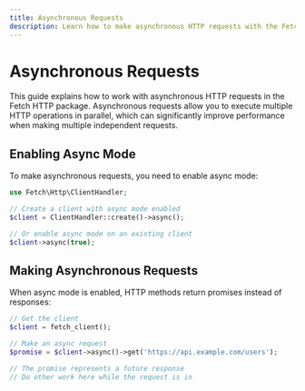 ```yaml
---
title: Asynchronous Requests
description: Learn how to make asynchronous HTTP requests with the Fetch HTTP package
---
```


# Asynchronous Requests

This guide explains how to work with asynchronous HTTP requests in the Fetch HTTP package. Asynchronous requests allow you to execute multiple HTTP operations in parallel, which can significantly improve performance when making multiple independent requests.

## Enabling Async Mode

To make asynchronous requests, you need to enable async mode:

```php
use Fetch\Http\ClientHandler;

// Create a client with async mode enabled
$client = ClientHandler::create()->async();

// Or enable async mode on an existing client
$client->async(true);
```

## Making Asynchronous Requests

When async mode is enabled, HTTP methods return promises instead of responses:

```php
// Get the client
$client = fetch_client();

// Make an async request
$promise = $client->async()->get('https://api.example.com/users');

// The promise represents a future response
// Do other work here while the request is in
